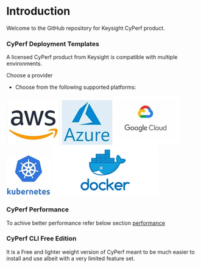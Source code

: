 # Introduction
Welcome to the GitHub repository for Keysight CyPerf product.

### CyPerf Deployment Templates 

A licensed CyPerf product from Keysight is compatible with multiple environments.


Choose a provider

- Choose from the following supported platforms:

[![aws](images/aws.jpg)](deployment/aws)   [![azure](images/azure.jpg)](deployment/azure)   [![GCP](images/GCP.jpg)](deployment/gcp)   [![kubernetes](images/kubernetes.jpg)](deployment/k8s) [![containers](images/containers.png)](deployment/containers)
### CyPerf Performance
To achive better performance refer below section [performance](performance)
### CyPerf CLI Free Edition
It is a Free and lighter weight version of CyPerf meant to be much easier to install and use albeit with a very limited feature set.



